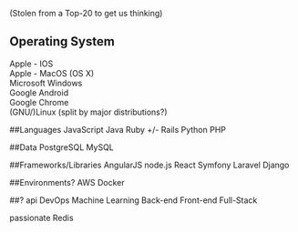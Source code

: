 (Stolen from a Top-20 to get us thinking)

## Operating System
Apple - IOS  
Apple - MacOS (OS X)  
Microsoft Windows  
Google Android  
Google Chrome  
(GNU/)Linux (split by major distributions?)

##Languages
JavaScript
Java
Ruby +/- Rails
Python
PHP

##Data
PostgreSQL
MySQL

##Frameworks/Libraries
AngularJS
node.js
React
Symfony
Laravel
Django

##Environments?
AWS
Docker

##?
api
DevOps
Machine Learning
Back-end
Front-end
Full-Stack

passionate
Redis
